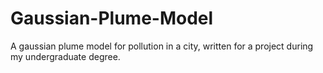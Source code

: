 # Gaussian-Plume-Model
A gaussian plume model for pollution in a city, written for a project during my undergraduate degree.
